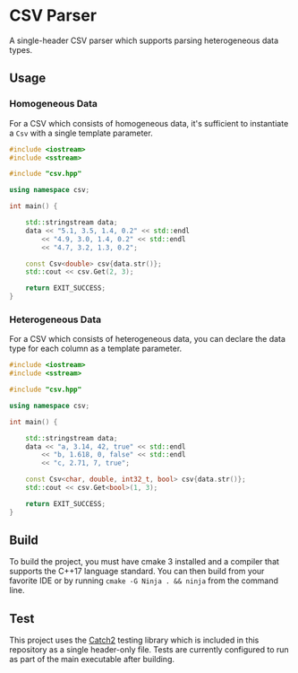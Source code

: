 # CSV Parser

A single-header CSV parser which supports parsing heterogeneous data types.

## Usage

### Homogeneous Data

For a CSV which consists of homogeneous data, it's sufficient to instantiate a `Csv` with a single template parameter.

```C++
#include <iostream>
#include <sstream>

#include "csv.hpp"

using namespace csv;

int main() {

    std::stringstream data;
    data << "5.1, 3.5, 1.4, 0.2" << std::endl
        << "4.9, 3.0, 1.4, 0.2" << std::endl
        << "4.7, 3.2, 1.3, 0.2";

    const Csv<double> csv{data.str()};
    std::cout << csv.Get(2, 3);

    return EXIT_SUCCESS;
}
```

### Heterogeneous Data

For a CSV which consists of heterogeneous data, you can declare the data type for each column as a template parameter.

```C++
#include <iostream>
#include <sstream>

#include "csv.hpp"

using namespace csv;

int main() {

    std::stringstream data;
    data << "a, 3.14, 42, true" << std::endl
        << "b, 1.618, 0, false" << std::endl
        << "c, 2.71, 7, true";

    const Csv<char, double, int32_t, bool> csv{data.str()};
    std::cout << csv.Get<bool>(1, 3);

    return EXIT_SUCCESS;
}
```

## Build

To build the project, you must have cmake 3 installed and a compiler that supports the C++17 language standard. You can then build from your favorite IDE or by running `cmake -G Ninja . && ninja` from the command line.

## Test

This project uses the [Catch2](https://github.com/catchorg/Catch2) testing library which is included in this repository as a single header-only file. Tests are currently configured to run as part of the main executable after building.
